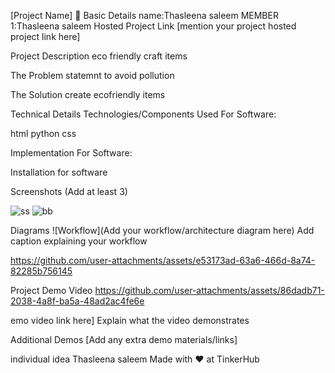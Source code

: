 [Project Name] 🎯
Basic Details 
name:Thasleena saleem
MEMBER 1:Thasleena saleem
Hosted Project Link
[mention your project hosted project link here]

Project Description
eco friendly craft items

The Problem statemnt
to avoid pollution

The Solution
create ecofriendly items

Technical Details
Technologies/Components Used
For Software:

html
python
css

Implementation
For Software:

Installation
for software

Screenshots (Add at least 3)

![ss](https://github.com/user-attachments/assets/01977b94-3bb4-42af-b45c-b4f5187bc3ad)
![bb](https://github.com/user-attachments/assets/1054b561-66da-45f9-85da-d13899b68e83)

Diagrams
![Workflow](Add your workflow/architecture diagram here) Add caption explaining your workflow


https://github.com/user-attachments/assets/e53173ad-63a6-466d-8a74-82285b756145



Project Demo
Video
https://github.com/user-attachments/assets/86dadb71-2038-4a8f-ba5a-48ad2ac4fe6e

emo video link here] Explain what the video demonstrates

Additional Demos
[Add any extra demo materials/links]

individual idea
Thasleena saleem
Made with ❤️ at TinkerHub
